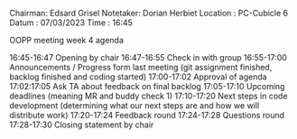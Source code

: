 Chairman: Edsard Grisel
Notetaker: Dorian Herbiet
Location : PC-Cubicle 6
Datum : 07/03/2023
Time : 16:45

OOPP meeting week 4 agenda

16:45-16:47 Opening by chair
16:47-16:55	Check in with group
16:55-17:00	Announcements / Progress form last meeting (git assignment finished, backlog finished and coding started)
17:00-17:02	Approval of agenda
17:02:17:05 Ask TA about feedback on final backlog
17:05-17:10	Upcoming deadlines (meaning MR and buddy check 1)
17:10-17:20	Next steps in code development (determining what our next steps are and how we will distribute work)
17:20-17:24	Feedback round
17:24-17:28	Questions round
17:28-17:30	Closing statement by chair